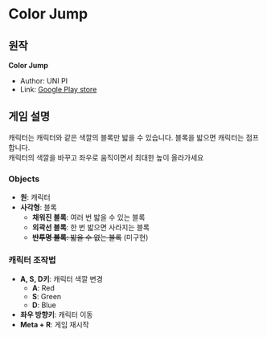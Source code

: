 Color Jump
===

## 원작
**Color Jump**
- Author: UNI PI
- Link: [Google Play store](https://play.google.com/store/apps/details?id=kr.colorjump)

## 게임 설명
캐릭터는 캐릭터와 같은 색깔의 블록만 밟을 수 있습니다. 블록을 밟으면 캐릭터는 점프합니다.  
캐릭터의 색깔을 바꾸고 좌우로 움직이면서 최대한 높이 올라가세요

### Objects
- **원**: 캐릭터
- **사각형**: 블록
  - **채워진 블록**: 여러 번 밟을 수 있는 블록
  - **외곽선 블록**: 한 번 밟으면 사라지는 블록
  - ~~**반투명 블록**: 밟을 수 없는 블록~~ (미구현)

### 캐릭터 조작법
- **A, S, D키**: 캐릭터 색깔 변경
  - **A**: Red
  - **S**: Green
  - **D**: Blue
- **좌우 방향키**: 캐릭터 이동
- **Meta + R**: 게임 재시작

